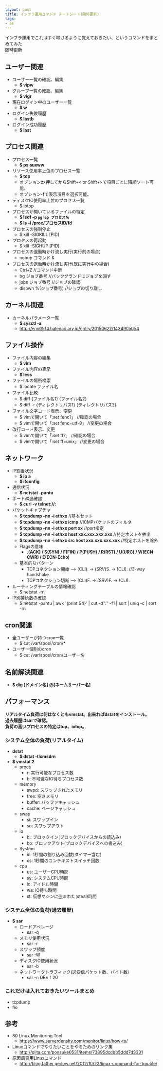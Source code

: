 ```yaml
---
layout: post
title: インフラ運用コマンド チートシート(随時更新)
tags: 
- os
---
```

インフラ運用でこれはすぐ叩けるように覚えておきたい、というコマンドをまとめてみた  
随時更新
  
<!-- more -->

## ユーザー関連
- ユーザー一覧の確認、編集
  - **$ vipw**
- グループ一覧の確認、編集
  - **$ vigr**
- 現在ログイン中のユーザー一覧
  - **$ w**
- ログイン失敗履歴
  - **$ lastb**
- ログイン成功履歴
  - **$ last**

## プロセス関連
- プロセス一覧
  - **$ ps auxww**
- リソース使用率上位のプロセス一覧
  - **$ top**
  - オプションzx押してからShift+< or Shift+>で項目ごとに降順ソート可能。
  - オプション-fで表示項目を選択可能。
- ディスクIO使用率上位のプロセス一覧
  - $ iotop
- プロセスが開いているファイルの特定
  - **$ lsof -p `pgrep プロセス名`**
  - **$ ls -l /proc/プロセスID/fd**
- プロセスの強制停止
  - $ kill -SIGKILL [PID]
- プロセスの再起動
  - $ kill -SIGHUP [PID]
- プロセスの退勤時かけ流し実行(実行前の場合)
  - nohup コマンド & 
- プロセスの退勤時かけ流し実行(既に実行中の場合)
  - Ctrl+Z //コマンド中断
  - bg ジョブ番号 //バックグランドにジョブを回す
  - jobs ジョブ番号 //ジョブの確認
  - disown %(ジョブ番号) //ジョブの切り離し

## カーネル関連
- カーネルパラメータ一覧
  - **$ sysctl -a**
  - http://eno0514.hatenadiary.jp/entry/20150622/1434905054

## ファイル操作
- ファイル内容の編集
  - **$ vim**
- ファイル内容の表示
  - **$ less**
- ファイルの場所検索
  - $ locate ファイル名
- ファイル比較
  - $ diff {ファイル名1} {ファイル名2}
  - $ diff -r {ディレクトリパス1} {ディレクトリパス2}
- ファイル文字コード表示、変更
  - $ vimで開いて「:set fenc?」       //確認の場合
  - $ vimで開いて「:set fenc=utf-8」  //変更の場合
- 改行コード表示、変更
  - $ vimで開いて「:set ff?」         //確認の場合
  - $ vimで開いて「:set ff=unix」     //変更の場合

## ネットワーク
- IP割当状況
  - **$ ip a**
  - **$ ifconfig**
- 通信状況
  - **$ netstat -pantu**
- ポート疎通確認
  - **$ curl -v telnet://<ip address>:<port num>**
- パケットキャプチャ
  - **$ tcpdump -nn -i ethxx**  //基本セット
  - **$ tcpdump -nn -i ethxx icmp** //ICMPパケットのフィルタ
  - **$ tcpdump -nn -i ethxx port xx**  //port指定
  - **$ tcpdump -nn -i ethxx host xxx.xxx.xxx.xxx**  //特定ホストを抽出
  - **$ tcpdump -nn -i ethxx src host xxx.xxx.xxx.xxx**  //特定ホストを除外
  - Flagsの意味
    - **.(ACK) / S(SYN) / F(FIN) / P(PUSH) / R(RST) / U(URG) / W(ECN CWR) / E(ECN-Echo)**
  - 基本的なパターン
    - TCPコネクション開始 --> (CLI). -> (SRV)S. -> (CLI). //3-way handshake
    - TCPコネクション切断 --> (CLI)F. -> (SRV)F. -> (CLI).
- ルーティングテーブルの情報確認
  - $ netstat -rn
- IP別接続数の確認
  - $ netstat -pantu | awk '{print $4}' | cut -d":" -f1 | sort | uniq -c | sort -rn

## cron関連
- 全ユーザーが持つcron一覧
  - $ cat /var/spool/cron/*
- ユーザー個別のcron
  - $ cat /var/spool/cron/ユーザー名

## 名前解決関連
- **$ dig [ドメイン名] @[ネームサーバー名]**

## パフォーマンス
**リアルタイム負荷は何はなくともvmstat。出来ればdstatをインストール。  
過去履歴はsarで確認。  
負荷の高いプロセスの特定はtop、iotop。**

### システム全体の負荷(リアルタイム)
- **dstat**
  - **$ dstat -tlcmsdrn**
- **$ vmstat 2**
  - procs
    - r: 実行可能なプロセス数
    - b: 不可避なIO待ちプロセス数
  - memory
    - swpd: スワップされたメモリ
    - free: 空きメモリ
    - buffer: バッファキャッシュ
    - cache: ページキャッシュ
  - swap
    - si: スワップイン
    - so: スワップアウト
  - io
    - bi: ブロックイン(ブロックデバイスからの読込み)
    - bo: ブロックアウト(ブロックデバイスへの書込み)
  - System
    - in: 1秒間の割り込み回数(タイマー含む)
    - cs: 1秒間のコンテキストスイッチ回数
  - cpu
    - us: ユーザーCPU時間
    - sy: システムCPU時間
    - id: アイドル時間
    - wa: IO待ち時間
    - st: 仮想マシンに盗まれた(steal)時間

### システム全体の負荷(過去履歴)
- **$ sar**
  - ロードアベレージ
    - sar -q
  - メモリ使用状況
    - sar -r
  - スワップ頻度
    - sar -W
  - ディスクIO使用状況
    - sar -b
  - ネットワークトラフィック(送受信パケット数、バイト数)
    - sar -n DEV 1 20


### これだけは入れておきたいツールまとめ
- tcpdump
- fio

## 参考
- 80 Linux Monitoring Tool
  - https://www.serverdensity.com/monitor/linux/how-to/
- Linuxコマンドでやりたいことをやるためのリンク集
  - http://qiita.com/ponsuke0531/items/73895dcdbb5ddd7d3331
- 原因調査用Linuxコマンド
  - http://blog.father.gedow.net/2012/10/23/linux-command-for-trouble/
